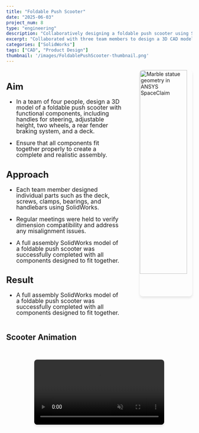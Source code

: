 ```yaml
---
title: "Foldable Push Scooter"
date: "2025-06-03"
project_num: 8
type: "engineering"
description: "Collaboratively designing a foldable push scooter using SolidWorks."
excerpt: "Collaborated with three team members to design a 3D CAD model of a foldable push scooter."
categories: ["SolidWorks"]
tags: ["CAD", "Product Design"]
thumbnail: '/images/FoldablePushScooter-thumbnail.png'
---
```

<div style="display: grid; grid-template-columns: 2fr 1fr; gap: 2rem; margin: 1rem 0;">
  <!-- Left Column - Text -->
  <div style="font-size: 1.0rem; line-height: 1.0;">
    <h2>Aim</h2>
     <ul>
      <li><p>In a team of four people, design a 3D model of a foldable push scooter with functional components, including handles for steering, adjustable height, two wheels, a rear fender braking system, and a deck.</p></li>
      <li><p>Ensure that all components fit together properly to create a complete and realistic assembly.</p></li>
      </ul>
    <h2>Approach</h2>
     <ul>
      <li><p>Each team member designed individual parts such as the deck, screws, clamps, bearings, and handlebars using SolidWorks.</p></li>
      <li><p>Regular meetings were held to verify dimension compatibility and address any misalignment issues.</p></li>
      <li><p>A full assembly SolidWorks model of a foldable push scooter was successfully completed with all components designed to fit together.</p></li>
      </ul>
    <h2>Result</h2>
     <ul>
      <li><p>A full assembly SolidWorks model of a foldable push scooter was successfully completed with all components designed to fit together.</p></li>
      </ul>
  </div>

  <!-- Right Column - Images -->
  <div style="display: flex; flex-direction: column; align-items: flex-end; gap: 1rem;">
    <img src="/images/FoldablePushScooterFinal.png" alt="Marble statue geometry in ANSYS SpaceClaim" style="width: 90%; border-radius: 8px; box-shadow: 0 4px 6px rgba(0, 0, 0, 0.1);" />
  </div>
</div>

## Scooter Animation
<div style="display: flex; justify-content: center; margin: 3rem 0;">
  <video 
    src="/videos/Scooter Animation.mp4" 
    controls
    muted
    style="width: 70%; border-radius: 8px; box-shadow: 0 4px 6px rgba(0, 0, 0, 0.1);"
    class="rounded-lg shadow-md"
  >
    Your browser does not support the video tag.
  </video>
</div>

<!-- <div class="grid grid-cols-1 lg:grid-cols-3 gap-8 my-12">
  <div class="lg:col-span-2 prose prose-lg max-w-none">
    <h2>SolidWorks Animation</h2>
    <p>This takes up 2/3 of the width...</p>
  </div>
  <div>
    <img src="/images/Semi-Autonomous De-Icing Robot.png" alt="Hero" class="w-full h-full object-cover rounded-lg shadow-md" />
  </div>
</div> -->
